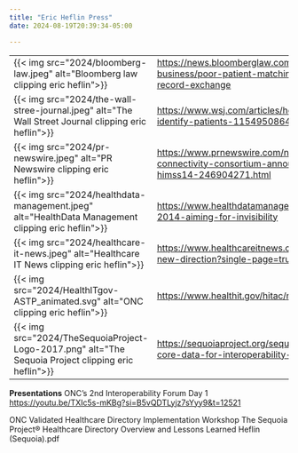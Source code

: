 ```yaml
---
title: "Eric Heflin Press"
date: 2024-08-19T20:39:34-05:00

---
```

|  |  |
|--|--|
| {{< img src="2024/bloomberg-law.jpeg" alt="Bloomberg law clipping eric heflin">}} | https://news.bloomberglaw.com/health-law-and-business/poor-patient-matching-stifles-electronic-health-record-exchange |
| {{< img src="2024/the-wall-stree-journal.jpeg" alt="The Wall Street Journal clipping eric heflin">}} | https://www.wsj.com/articles/hospitals-turn-to-biometrics-to-identify-patients-11549508640 |
| {{< img src="2024/pr-newswire.jpeg" alt="PR Newswire clipping eric heflin">}} | https://www.prnewswire.com/news-releases/care-connectivity-consortium-announces-ochin-membership-at-himss14-246904271.html |
| {{< img src="2024/healthdata-management.jpeg" alt="HealthData Management clipping eric heflin">}} | https://www.healthdatamanagement.com/articles/connectathon-2014-aiming-for-invisibility |
| {{< img src="2024/healthcare-it-news.jpeg" alt="Healthcare IT News clipping eric heflin">}} | https://www.healthcareitnews.com/news/connectathon-takes-new-direction?single-page=true |
| {{< img src="2024/HealthITgov-ASTP_animated.svg" alt="ONC clipping eric heflin">}} | https://www.healthit.gov/hitac/member/heflin |
| {{< img src="2024/TheSequoiaProject-Logo-2017.png" alt="The Sequoia Project clipping eric heflin">}} | https://sequoiaproject.org/sequoia-cto-cio-joins-oncs-u-s-core-data-for-interoperability-task-force/ |


**Presentations**
ONC’s 2nd Interoperability Forum Day 1 
https://youtu.be/TXIc5s-mKBg?si=B5vQDTLyjz7sYyy9&t=12521

ONC Validated Healthcare Directory Implementation Workshop The Sequoia Project® Healthcare Directory  Overview and Lessons Learned
Heflin (Sequoia).pdf

